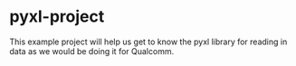 # pyxl-project
This example project will help us get to know the pyxl library for reading in data as we would be doing it for Qualcomm.
